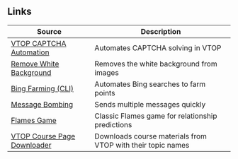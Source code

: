 ## Links

| Source | Description |
|---------|------------|
| [VTOP CAPTCHA Automation](https://github.com/tarun-ainampudi/Python/tree/main/auto-js/WebAutomation) | Automates CAPTCHA solving in VTOP |
| [Remove White Background](https://github.com/tarun-ainampudi/Python/tree/main/ImageProcessing) | Removes the white background from images |
| [Bing Farming (CLI)](https://github.com/tarun-ainampudi/Python/blob/main/bing-points/bpc.py) | Automates Bing searches to farm points |
| [Message Bombing](https://github.com/tarun-ainampudi/Python/blob/main/Prep/MB.py) | Sends multiple messages quickly |
| [Flames Game](https://github.com/tarun-ainampudi/Python/blob/main/Prep/Flames.py) | Classic Flames game for relationship predictions |
| [VTOP Course Page Downloader](https://github.com/tarun-ainampudi/Python/blob/main/auto-js/WebAutomation/coursepage_download_v2.js) | Downloads course materials from VTOP with their topic names |
